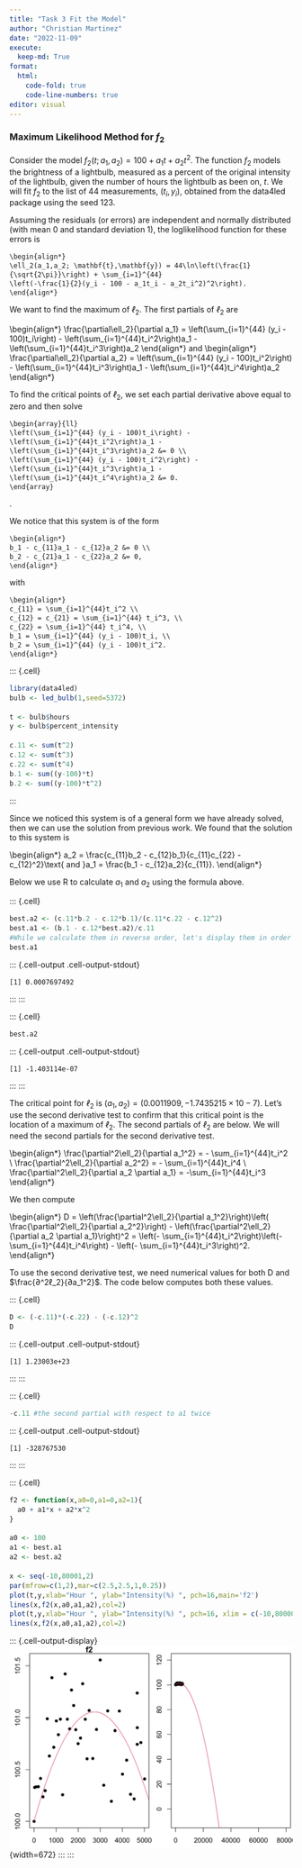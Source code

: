 ```yaml
---
title: "Task 3 Fit the Model"
author: "Christian Martinez"
date: "2022-11-09"
execute: 
  keep-md: True
format: 
  html: 
    code-fold: true
    code-line-numbers: true
editor: visual
---
```




### Maximum Likelihood Method for $f_2$

Consider the model $f_2(t; a_1, a_2) = 100 + a_1t + a_2t^2$. The function $f_2$ models the brightness of a lightbulb, measured as a percent of the original intensity of the lightbulb, given the number of hours the lightbulb as been on, $t$. We will fit $f_2$ to the list of 44 measurements, $(t_i,y_i)$, obtained from the data4led package using the seed 123.

Assuming the residuals (or errors) are independent and normally distributed (with mean 0 and standard deviation 1), the loglikelihood function for these errors is



```{=tex}
\begin{align*}
\ell_2(a_1,a_2; \mathbf{t},\mathbf{y}) = 44\ln\left(\frac{1}{\sqrt{2\pi}}\right) + \sum_{i=1}^{44}
\left(-\frac{1}{2}(y_i - 100 - a_1t_i - a_2t_i^2)^2\right).
\end{align*}
```


We want to find the maximum of $ℓ_2$. The first partials of $ℓ_2$ are

\begin{align*}
\frac{\partial\ell_2}{\partial a_1} =
\left(\sum_{i=1}^{44} (y_i - 100)t_i\right) -
\left(\sum_{i=1}^{44}t_i^2\right)a_1 -
\left(\sum_{i=1}^{44}t_i^3\right)a_2 
\end{align*} and \begin{align*}
\frac{\partial\ell_2}{\partial a_2} =
\left(\sum_{i=1}^{44} (y_i - 100)t_i^2\right) -
\left(\sum_{i=1}^{44}t_i^3\right)a_1 -
\left(\sum_{i=1}^{44}t_i^4\right)a_2
\end{align*}

To find the critical points of $ℓ_2$, we set each partial derivative above equal to zero and then solve



```{=tex}
\begin{array}{ll}
\left(\sum_{i=1}^{44} (y_i - 100)t_i\right) -
\left(\sum_{i=1}^{44}t_i^2\right)a_1 -
\left(\sum_{i=1}^{44}t_i^3\right)a_2 &= 0 \\
\left(\sum_{i=1}^{44} (y_i - 100)t_i^2\right) -
\left(\sum_{i=1}^{44}t_i^3\right)a_1 -
\left(\sum_{i=1}^{44}t_i^4\right)a_2 &= 0.
\end{array}
```


.

We notice that this system is of the form



```{=tex}
\begin{align*}
b_1 - c_{11}a_1 - c_{12}a_2 &= 0 \\
b_2 - c_{21}a_1 - c_{22}a_2 &= 0,
\end{align*}
```


with



```{=tex}
\begin{align*}
c_{11} = \sum_{i=1}^{44}t_i^2 \\
c_{12} = c_{21} = \sum_{i=1}^{44} t_i^3, \\
c_{22} = \sum_{i=1}^{44} t_i^4, \\
b_1 = \sum_{i=1}^{44} (y_i - 100)t_i, \\
b_2 = \sum_{i=1}^{44} (y_i - 100)t_i^2.
\end{align*}
```


::: {.cell}

```{.r .cell-code}
library(data4led)
bulb <- led_bulb(1,seed=5372) 

t <- bulb$hours
y <- bulb$percent_intensity

c.11 <- sum(t^2)
c.12 <- sum(t^3)
c.22 <- sum(t^4)
b.1 <- sum((y-100)*t)
b.2 <- sum((y-100)*t^2)
```
:::


Since we noticed this system is of a general form we have already solved, then we can use the solution from previous work. We found that the solution to this system is

\begin{align*}
a_2 =
\frac{c_{11}b_2 - c_{12}b_1}{c_{11}c_{22} - c_{12}^2}\text{ and }a_1 =
\frac{b_1 - c_{12}a_2}{c_{11}}.
\end{align*}

Below we use R to calculate $a_1$ and $a_2$ using the formula above.


::: {.cell}

```{.r .cell-code}
best.a2 <- (c.11*b.2 - c.12*b.1)/(c.11*c.22 - c.12^2) 
best.a1 <- (b.1 - c.12*best.a2)/c.11 
#While we calculate them in reverse order, let's display them in order
best.a1
```

::: {.cell-output .cell-output-stdout}
```
[1] 0.0007697492
```
:::
:::

::: {.cell}

```{.r .cell-code}
best.a2
```

::: {.cell-output .cell-output-stdout}
```
[1] -1.403114e-07
```
:::
:::


The critical point for $ℓ_2$ is $(a_1,a_2)=(0.0011909,−1.7435215×10−7)$. Let’s use the second derivative test to confirm that this critical point is the location of a maximum of $ℓ_2$. The second partials of $ℓ_2$ are below. We will need the second partials for the second derivative test.

\begin{align*}
\frac{\partial^2\ell_2}{\partial a_1^2} = - \sum_{i=1}^{44}t_i^2 \\
\frac{\partial^2\ell_2}{\partial a_2^2} = - \sum_{i=1}^{44}t_i^4 \\
\frac{\partial^2\ell_2}{\partial a_2 \partial a_1} = -\sum_{i=1}^{44}t_i^3
\end{align*}

We then compute 

\begin{align*}
D =
\left(\frac{\partial^2\ell_2}{\partial a_1^2}\right)\left(
\frac{\partial^2\ell_2}{\partial a_2^2}\right) -
\left(\frac{\partial^2\ell_2}{\partial a_2 \partial a_1}\right)^2 =
\left(- \sum_{i=1}^{44}t_i^2\right)\left(- \sum_{i=1}^{44}t_i^4\right) -
\left(- \sum_{i=1}^{44}t_i^3\right)^2.
\end{align*}

To use the second derivative test, we need numerical values for both D and $\frac{∂^2ℓ_2}{∂a_1^2}$. The code below computes both these values.


::: {.cell}

```{.r .cell-code}
D <- (-c.11)*(-c.22) - (-c.12)^2
D
```

::: {.cell-output .cell-output-stdout}
```
[1] 1.23003e+23
```
:::
:::

::: {.cell}

```{.r .cell-code}
-c.11 #the second partial with respect to a1 twice
```

::: {.cell-output .cell-output-stdout}
```
[1] -328767530
```
:::
:::

::: {.cell}

```{.r .cell-code}
f2 <- function(x,a0=0,a1=0,a2=1){
  a0 + a1*x + a2*x^2
}

a0 <- 100
a1 <- best.a1
a2 <- best.a2

x <- seq(-10,80001,2)
par(mfrow=c(1,2),mar=c(2.5,2.5,1,0.25))
plot(t,y,xlab="Hour ", ylab="Intensity(%) ", pch=16,main='f2')
lines(x,f2(x,a0,a1,a2),col=2)
plot(t,y,xlab="Hour ", ylab="Intensity(%) ", pch=16, xlim = c(-10,80000),ylim = c(-10,120))
lines(x,f2(x,a0,a1,a2),col=2)
```

::: {.cell-output-display}
![](task03_files/figure-html/unnamed-chunk-6-1.png){width=672}
:::
:::

